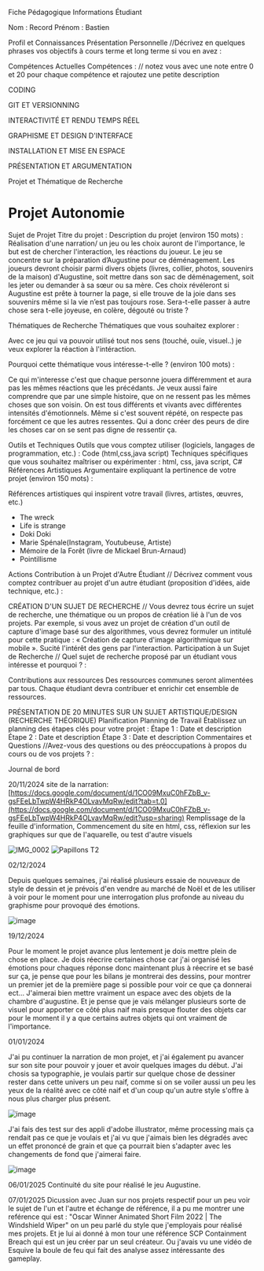 Fiche Pédagogique
Informations Étudiant

Nom : Record
Prénom : Bastien

Profil et Connaissances
Présentation Personnelle
//Décrivez en quelques phrases vos objectifs à cours terme et long terme si vou en avez :

Compétences Actuelles
Compétences :
// notez vous avec une note entre 0 et 20 pour chaque compétence et rajoutez une petite description

CODING

GIT ET VERSIONNING

INTERACTIVITÉ ET RENDU TEMPS RÉEL

GRAPHISME ET DESIGN D'INTERFACE

INSTALLATION ET MISE EN ESPACE

PRÉSENTATION ET ARGUMENTATION

Projet et Thématique de Recherche
# Projet Autonomie
Sujet de Projet
Titre du projet :
Description du projet (environ 150 mots) :
Réalisation d'une narration/ un jeu ou les choix auront de l'importance, le but est de chercher l'interaction, les réactions du joueur.
Le jeu se concentre sur la préparation d’Augustine pour ce déménagement. Les joueurs devront choisir parmi divers objets (livres, collier, photos, souvenirs de la maison) 
d'Augustine, soit mettre dans son sac de déménagement, soit les jeter ou demander à sa sœur ou sa mère.
Ces choix révéleront si Augustine est prête à tourner la page, si elle trouve de la joie dans ses souvenirs même si la vie n’est pas toujours rose.
Sera-t-elle passer à autre chose sera t-elle joyeuse, en colère, dégouté ou triste ?

Thématiques de Recherche
Thématiques que vous souhaitez explorer :

Avec ce jeu qui va pouvoir utilisé tout nos sens (touché, ouïe, visuel..) je veux explorer la réaction à l'intéraction.

Pourquoi cette thématique vous intéresse-t-elle ? (environ 100 mots) :

Ce qui m'interesse c'est que chaque personne jouera différemment et aura pas les mêmes réactions que les précédants. Je veux aussi faire comprendre que par une simple histoire, que on ne ressent pas les mêmes choses que son voisin. On est tous différents et vivants avec différentes intensités d'émotionnels. 
Même si c'est souvent répété, on respecte pas forcément ce que les autres ressentes.
Qui a donc créer des peurs de dire les choses car on se sent pas digne de ressentir ça.
                                

Outils et Techniques
Outils que vous comptez utiliser (logiciels, langages de programmation, etc.) :
Code (html,css,java script)
Techniques spécifiques que vous souhaitez maîtriser ou expérimenter :
html, css, java script, C#
Références Artistiques
Argumentaire expliquant la pertinence de votre projet (environ 150 mots) :

Références artistiques qui inspirent votre travail (livres, artistes, œuvres, etc.) 

  - The wreck
  - Life is strange
  - Doki Doki
  - Marie Spénale(Instagram, Youtubeuse, Artiste)
  - Mémoire de la Forêt (livre de Mickael Brun-Arnaud)
  - Pointillisme

Actions
Contribution à un Projet d'Autre Étudiant
// Décrivez comment vous comptez contribuer au projet d'un autre étudiant (proposition d'idées, aide technique, etc.) :

CRÉATION D'UN SUJET DE RECHERCHE
// Vous devrez tous écrire un sujet de recherche, une thématique ou un propos de création lié à l'un de vos projets. Par exemple, si vous avez un projet de création d'un outil de capture d'image basé sur des algorithmes, vous devrez formuler un intitulé pour cette pratique : « Création de capture d'image algorithmique sur mobile ».
Sucité l'intérêt des gens par l'interaction. 
Participation à un Sujet de Recherche
// Quel sujet de recherche proposé par un étudiant vous intéresse et pourquoi ? :

Contributions aux ressources
Des ressources communes seront alimentées par tous. Chaque étudiant devra contribuer et enrichir cet ensemble de ressources.

PRÉSENTATION DE 20 MINUTES SUR UN SUJET ARTISTIQUE/DESIGN (RECHERCHE THÉORIQUE)
Planification
Planning de Travail
Établissez un planning des étapes clés pour votre projet :
Étape 1 : Date et description
Étape 2 : Date et description
Étape 3 : Date et description
Commentaires et Questions
//Avez-vous des questions ou des préoccupations à propos du cours ou de vos projets ? :

Journal de bord

20/11/2024
site de la narration: [https://docs.google.com/document/d/1CO09MxuC0hFZbB_v-gsFEeLbTwpW4HRkP4OLvavMqRw/edit?tab=t.0](https://docs.google.com/document/d/1CO09MxuC0hFZbB_v-gsFEeLbTwpW4HRkP4OLvavMqRw/edit?usp=sharing)
Remplissage de la feuille d'information, Commencement du site en html, css, réflexion sur les graphiques sur que de l'aquarelle, ou test d'autre visuels

![IMG_0002](https://github.com/user-attachments/assets/94cda533-f3b2-476e-9145-7d1895708e4f)
![Papillons T2](https://github.com/user-attachments/assets/d6ed217f-fbcf-424c-9138-684545f6edcd)

02/12/2024 

Depuis quelques semaines, j'ai réalisé plusieurs essaie de nouveaux de style de dessin et je prévois d'en vendre au marché de Noël et de les utiliser à voir pour le moment pour une interrogation plus profonde au niveau du graphisme pour provoqué des émotions.

![image](https://github.com/user-attachments/assets/0bd14928-da2c-497c-9484-25658c01a0ee)

19/12/2024

Pour le moment le projet avance plus lentement je dois mettre plein de chose en place. Je dois réecrire certaines chose car j'ai organisé les émotions pour chaques réponse donc maintenant plus à réecrire et se basé sur ça, je pense que pour les bilans je montrerai des dessins, pour montrer un premier jet de la première page si possible pour voir ce que ça donnerai ect... J'aimerai bien mettre vraiment un espace avec des objets de la chambre d'augustine.
Et je pense que je vais mélanger plusieurs sorte de visuel pour apporter ce côté plus naif mais presque flouter des objets car pour le moment il y a que certains autres objets qui ont vraiment de l'importance.

01/01/2024

J'ai pu continuer la narration de mon projet, et j'ai également pu avancer sur son site pour pouvoir y jouer et avoir quelques images du début.
J'ai chosis sa typographie, je voulais partir sur quelque chose de dessiner rester dans cette univers un peu naif, comme si on se voiler aussi un peu les yeux de la réalité avec ce côté naif et d'un coup qu'un autre style s'offre à nous plus charger plus présent.

![image](https://github.com/user-attachments/assets/f87c757f-6fe0-4b16-b684-17e220c409f7)

J'ai fais des test sur des appli d'adobe illustrator, même processing mais ça rendait pas ce que je voulais et j'ai vu que j'aimais bien les dégradés avec un effet prononcé de grain et que ça pourrait bien s'adapter avec les changements de fond que j'aimerai faire.

![image](https://github.com/user-attachments/assets/ae75c092-7eb5-478c-9750-930dc99a3657)

06/01/2025
Continuité du site pour réalisé le jeu Augustine.

07/01/2025
Dicussion avec Juan sur nos projets respectif pour un peu voir le sujet de l'un et l'autre et échange de référence, il a pu me montrer une reférence qui est : "Oscar Winner Animated Short Film 2022 | The Windshield Wiper" on un peu parlé du style que j'employais pour réalisé mes projets. Et je lui ai donné à mon tour une référence SCP Containment Breach qui est un jeu créer par un seul créateur. Ou j'avais vu une vidéo de Esquive la boule de feu qui fait des analyse assez intéressante des gameplay.







